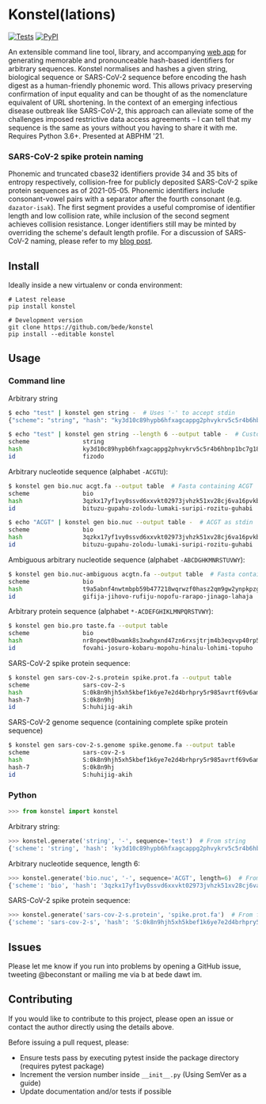 # Konstel(lations)

[![Tests](https://img.shields.io/github/workflow/status/bede/konstel/tests)](https://github.com/bede/konstel/actions)
[![PyPI](https://img.shields.io/pypi/v/konstel.svg?color=brightgreen)](https://badge.fury.io/py/konstel)

An extensible command line tool, library, and accompanying [web app](https://konstel.ew.r.appspot.com) for generating memorable and pronounceable hash-based identifiers for arbitrary sequences. Konstel normalises and hashes a given string, biological sequence or SARS-CoV-2 sequence before encoding the hash digest as a human-friendly phonemic word. This allows privacy preserving confirmation of input equality and can be thought of as the nomenclature equivalent of URL shortening. In the context of an emerging infectious disease outbreak like SARS-CoV-2, this approach can alleviate some of the challenges imposed restrictive data access agreements – I can tell that my sequence is the same as yours without you having to share it with me. Requires Python 3.6+. Presented at ABPHM '21.

### SARS-CoV-2 spike protein naming

Phonemic and truncated cbase32 identifiers provide 34 and 35 bits of entropy respectively, collision-free for publicly deposited SARS-CoV-2 spike protein sequences as of 2021-05-05. Phonemic identifiers include consonant-vowel pairs with a separator after the fourth consonant (e.g. `dazator-isak`). The first segment provides a useful compromise of identifier length and low collision rate, while inclusion of the second segment achieves collision resistance. Longer identifiers still may be minted by overriding the scheme's default length profile. For a discussion of SARS-CoV-2 naming, please refer to my [blog post](https://log.bede.im/2021/01/19/covid-hashes).

## Install

Ideally inside a new virtualenv or conda environment:

```shell
# Latest release
pip install konstel

# Development version
git clone https://github.com/bede/konstel
pip install --editable konstel
```


## Usage

### Command line

Arbitrary string

```bash
$ echo "test" | konstel gen string -  # Uses '-' to accept stdin
{"scheme": "string", "hash": "ky3d10c89hypb6hfxagcappg2phvykrv5c5r4b6hbnp1bc7g1840", "id": "fizodo-tafado-fahudu-tinino-mozupo-pagaji-kotabi"}

$ echo "test" | konstel gen string --length 6 --output table -  # Custom length, tabular output
scheme               string
hash                 ky3d10c89hypb6hfxagcappg2phvykrv5c5r4b6hbnp1bc7g1840
id                   fizodo
```

Arbitrary nucleotide sequence (alphabet `-ACGTU`):

```bash
$ konstel gen bio.nuc acgt.fa --output table  # Fasta containing ACGT
scheme               bio
hash                 3qzkx17yf1vy0ssvd6xxvkt02973jvhzk51xv28cj6va16pvkbr0
id                   bituzu-gupahu-zolodu-lumaki-suripi-rozitu-guhabi

$ echo "ACGT" | konstel gen bio.nuc --output table -  # ACGT as stdin
scheme               bio
hash                 3qzkx17yf1vy0ssvd6xxvkt02973jvhzk51xv28cj6va16pvkbr0
id                   bituzu-gupahu-zolodu-lumaki-suripi-rozitu-guhabi
```
Ambiguous arbitrary nucleotide sequence (alphabet `-ABCDGHKMNRSTUVWY`):
```bash
$ konstel gen bio.nuc-ambiguous acgtn.fa --output table  # Fasta containing ACGTN
scheme               bio
hash                 t9a5abnf4nwtmbpb59b477218wqrwzf0hasz2qm9gw2ynpkpzgpg
id                   gifija-jihovo-rufiju-nopofu-rarapo-jinago-lahaja
```

Arbitrary protein sequence (alphabet `*-ACDEFGHIKLMNPQRSTVWY`):

```bash
$ konstel gen bio.pro taste.fa --output table
scheme               bio
hash                 nr8npewt0bwamk8s3xwhgxnd47zn6rxsjtrjm4b3eqvvp40rp5g0
id                   fovahi-josuro-kobaru-mopohu-hinalu-lohimi-topuho
```

SARS-CoV-2 spike protein sequence:

```bash
$ konstel gen sars-cov-2-s.protein spike.prot.fa --output table
scheme               sars-cov-2-s
hash                 S:0k8n9hjh5xh5kbef1k6ye7e2d4brhpry5r985avrtf69v6amrbc0
hash-7               S:0k8n9hj
id                   S:huhijig-akih
```

SARS-CoV-2 genome sequence (containing complete spike protein sequence)

```bash
$ konstel gen sars-cov-2-s.genome spike.genome.fa --output table
scheme               sars-cov-2-s
hash                 S:0k8n9hjh5xh5kbef1k6ye7e2d4brhpry5r985avrtf69v6amrbc0
hash-7               S:0k8n9hj
id                   S:huhijig-akih
```

### Python

```python
>>> from konstel import konstel
```

Arbitrary string:

```python
>>> konstel.generate('string', '-', sequence='test')  # From string
{'scheme': 'string', 'hash': 'ky3d10c89hypb6hfxagcappg2phvykrv5c5r4b6hbnp1bc7g1840', 'id': 'fizodo-tafado-fahudu-tinino-mozupo-pagaji-kotabi'}
```

Arbitrary nucleotide sequence, length 6:

```python
>>> konstel.generate('bio.nuc', '-', sequence='ACGT', length=6)  # From string
{'scheme': 'bio', 'hash': '3qzkx17yf1vy0ssvd6xxvkt02973jvhzk51xv28cj6va16pvkbr0', 'id': 'bituzu'}
```

SARS-CoV-2 spike protein sequence:

```python
>>> konstel.generate('sars-cov-2-s.protein', 'spike.prot.fa')  # From fasta file
{'scheme': 'sars-cov-2-s', 'hash': 'S:0k8n9hjh5xh5kbef1k6ye7e2d4brhpry5r985avrtf69v6amrbc0', 'hash-7': 'S:0k8n9hj', 'id': 'S:huhijig-akih'}
```

## Issues

Please let me know if you run into problems by opening a GitHub issue, tweeting @beconstant or mailing me via b at bede dawt im.

## Contributing

If you would like to contribute to this project, please open an issue or contact the author directly using the details above.

Before issuing a pull request, please:

- Ensure tests pass by executing pytest inside the package directory (requires pytest package)
- Increment the version number inside `__init__.py` (Using SemVer as a guide)
- Update documentation and/or tests if possible

